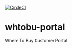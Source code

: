 [![CircleCI](https://circleci.com/gh/mimacom/whtobu-portal/tree/master.svg?style=svg)](https://circleci.com/gh/mimacom/whtobu-portal/tree/master)

# whtobu-portal
Where To Buy Customer Portal
